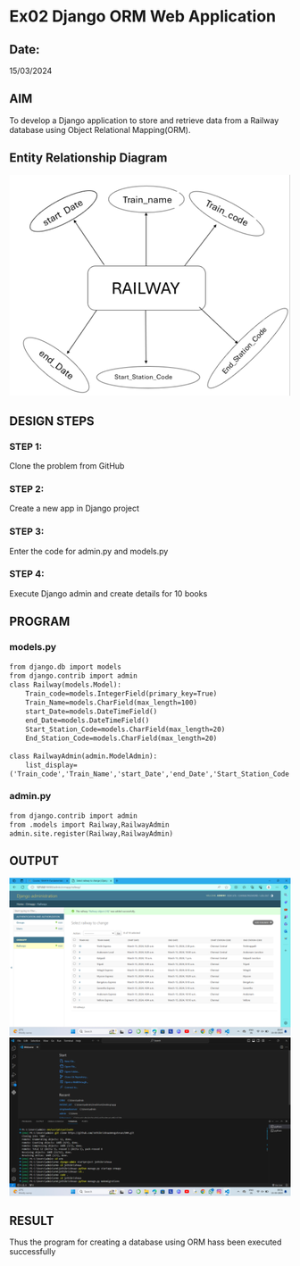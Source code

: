 # Ex02 Django ORM Web Application
## Date: 
15/03/2024
## AIM
To develop a Django application to store and retrieve data from a Railway database using Object Relational Mapping(ORM).

## Entity Relationship Diagram
![alt text](ERdia.png)

## DESIGN STEPS

### STEP 1:
Clone the problem from GitHub

### STEP 2:
Create a new app in Django project

### STEP 3:
Enter the code for admin.py and models.py

### STEP 4:
Execute Django admin and create details for 10 books

## PROGRAM
### models.py
~~~
from django.db import models
from django.contrib import admin
class Railway(models.Model):
    Train_code=models.IntegerField(primary_key=True)
    Train_Name=models.CharField(max_length=100)
    start_Date=models.DateTimeField()
    end_Date=models.DateTimeField()
    Start_Station_Code=models.CharField(max_length=20)
    End_Station_Code=models.CharField(max_length=20)
    
class RailwayAdmin(admin.ModelAdmin):
    list_display=('Train_code','Train_Name','start_Date','end_Date','Start_Station_Code','End_Station_Code')
~~~
### admin.py
~~~
from django.contrib import admin
from .models import Railway,RailwayAdmin
admin.site.register(Railway,RailwayAdmin)
~~~
## OUTPUT
![alt text](OUTPUT.png)
![alt text](<Screenshot 2024-03-15 095152.png>)


## RESULT
Thus the program for creating a database using ORM hass been executed successfully

